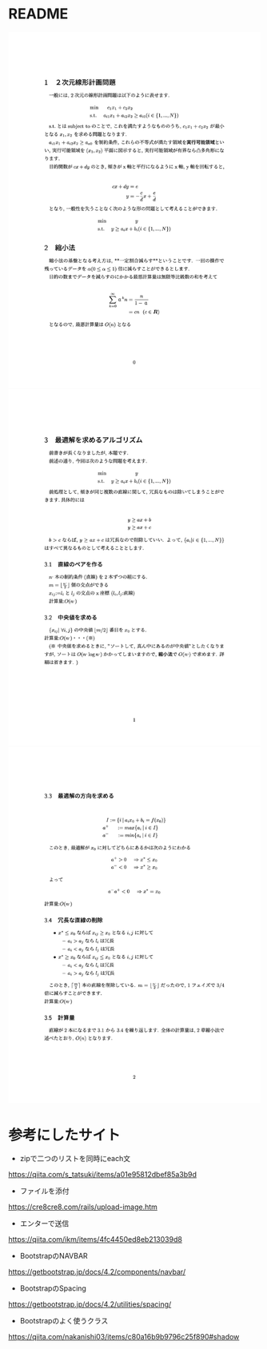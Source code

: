 # README

![1](for_README/out/readme.jpeg)
![2](for_README/out/readme2.jpeg)
![3](for_README/out/readme3.jpeg)
# 参考にしたサイト

* zipで二つのリストを同時にeach文

https://qiita.com/s_tatsuki/items/a01e95812dbef85a3b9d

* ファイルを添付

https://cre8cre8.com/rails/upload-image.htm


* エンターで送信

https://qiita.com/ikm/items/4fc4450ed8eb213039d8

* BootstrapのNAVBAR

https://getbootstrap.jp/docs/4.2/components/navbar/

* BootstrapのSpacing

https://getbootstrap.jp/docs/4.2/utilities/spacing/

* Bootstrapのよく使うクラス 

https://qiita.com/nakanishi03/items/c80a16b9b9796c25f890#shadow